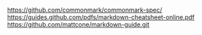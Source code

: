 https://github.com/commonmark/commonmark-spec/
https://guides.github.com/pdfs/markdown-cheatsheet-online.pdf
https://github.com/mattcone/markdown-guide.git
